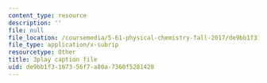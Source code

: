 ```yaml
---
content_type: resource
description: ''
file: null
file_location: /coursemedia/5-61-physical-chemistry-fall-2017/de9bb1f3187356f7a80a7360f5281428_RGskPrZopRE.vtt
file_type: application/x-subrip
resourcetype: Other
title: 3play caption file
uid: de9bb1f3-1873-56f7-a80a-7360f5281428
---
```

